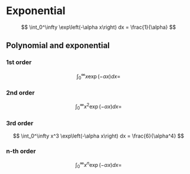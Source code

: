 # Exponential
$$
\int_0^\infty \exp\left(-\alpha x\right) dx = \frac{1}{\alpha}
$$

## Polynomial and exponential
### 1st order
$$
\int_0^\infty x \exp\left(-\alpha x\right) dx = 
$$

### 2nd order
$$
\int_0^\infty x^2 \exp\left(-\alpha x\right) dx = 
$$

### 3rd order
$$
\int_0^\infty x^3 \exp\left(-\alpha x\right) dx = \frac{6}{\alpha^4}
$$

### n-th order
$$
\int_0^\infty x^n \exp\left(-\alpha x\right) dx = 
$$
